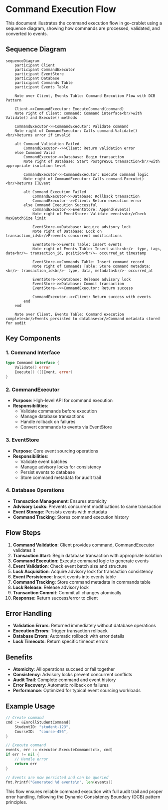 # Command Execution Flow

This document illustrates the command execution flow in go-crablet using a sequence diagram, showing how commands are processed, validated, and converted to events.

## Sequence Diagram

```mermaid
sequenceDiagram
    participant Client
    participant CommandExecutor
    participant EventStore
    participant Database
    participant Commands Table
    participant Events Table

    Note over Client, Events Table: Command Execution Flow with DCB Pattern

    Client->>CommandExecutor: ExecuteCommand(command)
    Note right of Client: command: Command interface<br/>with Validate() and Execute() methods

    CommandExecutor->>CommandExecutor: Validate command
    Note right of CommandExecutor: Calls command.Validate()<br/>Returns error if invalid

    alt Command Validation Failed
        CommandExecutor-->>Client: Return validation error
    else Command Valid
        CommandExecutor->>Database: Begin transaction
        Note right of Database: Start PostgreSQL transaction<br/>with appropriate isolation level

        CommandExecutor->>CommandExecutor: Execute command logic
        Note right of CommandExecutor: Calls command.Execute()<br/>Returns []Event

        alt Command Execution Failed
            CommandExecutor->>Database: Rollback transaction
            CommandExecutor-->>Client: Return execution error
        else Command Execution Successful
            CommandExecutor->>EventStore: Append(events)
            Note right of EventStore: Validate events<br/>Check MaxBatchSize limit

            EventStore->>Database: Acquire advisory lock
            Note right of Database: Lock on transaction_id<br/>Prevents concurrent modifications

            EventStore->>Events Table: Insert events
            Note right of Events Table: Insert with:<br/>- type, tags, data<br/>- transaction_id, position<br/>- occurred_at timestamp

            EventStore->>Commands Table: Insert command record
            Note right of Commands Table: Store command metadata:<br/>- transaction_id<br/>- type, data, metadata<br/>- occurred_at

            EventStore->>Database: Release advisory lock
            EventStore->>Database: Commit transaction
            EventStore-->>CommandExecutor: Return success

            CommandExecutor-->>Client: Return success with events
        end
    end

    Note over Client, Events Table: Command execution complete<br/>Events persisted to database<br/>Command metadata stored for audit
```

## Key Components

### 1. Command Interface
```go
type Command interface {
    Validate() error
    Execute() ([]Event, error)
}
```

### 2. CommandExecutor
- **Purpose**: High-level API for command execution
- **Responsibilities**:
  - Validate commands before execution
  - Manage database transactions
  - Handle rollback on failures
  - Convert commands to events via EventStore

### 3. EventStore
- **Purpose**: Core event sourcing operations
- **Responsibilities**:
  - Validate event batches
  - Manage advisory locks for consistency
  - Persist events to database
  - Store command metadata for audit trail

### 4. Database Operations
- **Transaction Management**: Ensures atomicity
- **Advisory Locks**: Prevents concurrent modifications to same transaction
- **Event Storage**: Persists events with metadata
- **Command Tracking**: Stores command execution history

## Flow Steps

1. **Command Validation**: Client provides command, CommandExecutor validates it
2. **Transaction Start**: Begin database transaction with appropriate isolation
3. **Command Execution**: Execute command logic to generate events
4. **Event Validation**: Check event batch size and structure
5. **Lock Acquisition**: Acquire advisory lock for transaction consistency
6. **Event Persistence**: Insert events into events table
7. **Command Tracking**: Store command metadata in commands table
8. **Lock Release**: Release advisory lock
9. **Transaction Commit**: Commit all changes atomically
10. **Response**: Return success/error to client

## Error Handling

- **Validation Errors**: Returned immediately without database operations
- **Execution Errors**: Trigger transaction rollback
- **Database Errors**: Automatic rollback with error details
- **Lock Timeouts**: Return specific timeout errors

## Benefits

- **Atomicity**: All operations succeed or fail together
- **Consistency**: Advisory locks prevent concurrent conflicts
- **Audit Trail**: Complete command and event history
- **Error Recovery**: Automatic rollback on failures
- **Performance**: Optimized for typical event sourcing workloads

## Example Usage

```go
// Create command
cmd := &EnrollStudentCommand{
    StudentID: "student-123",
    CourseID:  "course-456",
}

// Execute command
events, err := executor.ExecuteCommand(ctx, cmd)
if err != nil {
    // Handle error
    return err
}

// Events are now persisted and can be queried
fmt.Printf("Generated %d events\n", len(events))
```

This flow ensures reliable command execution with full audit trail and proper error handling, following the Dynamic Consistency Boundary (DCB) pattern principles. 